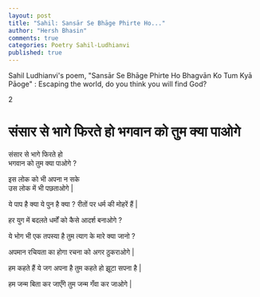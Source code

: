 ```yaml
---
layout: post
title: "Sahil: Sansār Se Bhāge Phirte Ho..."
author: "Hersh Bhasin"
comments: true
categories: Poetry Sahil-Ludhianvi
published: true
---
```




Sahil Ludhianvi's poem,  "Sansār Se Bhāge Phirte Ho Bhagvān Ko Tum Kyā Pāoge" :  Escaping the world, do you think you will  find God?

2

# संसार से भागे फिरते हो भगवान को तुम क्या पाओगे 

संसार से भागे फिरते हो \
भगवान को तुम क्या पाओगे ?



इस लोक को भी अपना न सके\
उस लोक में भी पछताओगे |



ये पाप है क्या ये पुन है क्या ?
रीतों पर धर्म की मोहरें हैं | 

हर युग में बदलते धर्मों को 
कैसे आदर्श बनाओगे ?

ये भोग भी एक तपस्या है 
तुम त्याग के मारे क्या जानो ?

अपमान रचियता का होगा
रचना को अगर ठुकराओगे |

हम कहते हैं ये जग अपना है
तुम कहते हो झूटा सपना है |

हम जन्म बिता कर जाएँगे 
तुम जन्म गँवा कर जाओगे |



